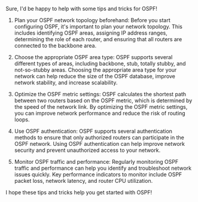 Sure, I'd be happy to help with some tips and tricks for OSPF!

1. Plan your OSPF network topology beforehand: Before you start configuring OSPF, it's important to plan your network topology. This includes identifying OSPF areas, assigning IP address ranges, determining the role of each router, and ensuring that all routers are connected to the backbone area.

2. Choose the appropriate OSPF area type: OSPF supports several different types of areas, including backbone, stub, totally stubby, and not-so-stubby areas. Choosing the appropriate area type for your network can help reduce the size of the OSPF database, improve network stability, and increase scalability.

3. Optimize the OSPF metric settings: OSPF calculates the shortest path between two routers based on the OSPF metric, which is determined by the speed of the network link. By optimizing the OSPF metric settings, you can improve network performance and reduce the risk of routing loops.

4. Use OSPF authentication: OSPF supports several authentication methods to ensure that only authorized routers can participate in the OSPF network. Using OSPF authentication can help improve network security and prevent unauthorized access to your network.

5. Monitor OSPF traffic and performance: Regularly monitoring OSPF traffic and performance can help you identify and troubleshoot network issues quickly. Key performance indicators to monitor include OSPF packet loss, network latency, and router CPU utilization.

I hope these tips and tricks help you get started with OSPF!
